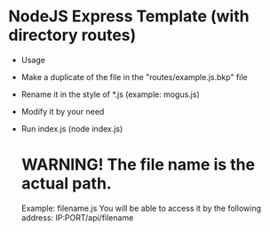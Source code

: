 # NodeJS Express Template (with directory routes)

* Usage
- Make a duplicate of the file in the "routes/example.js.bkp" file
- Rename it in the style of *.js (example: mogus.js)
- Modify it by your need
- Run index.js (node index.js)

  # WARNING! The file name is the actual path.

  Example:
  filename.js
  You will be able to access it by the following address:
  IP:PORT/api/filename
